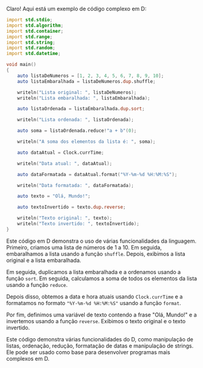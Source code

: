 Claro! Aqui está um exemplo de código complexo em D:

```D
import std.stdio;
import std.algorithm;
import std.container;
import std.range;
import std.string;
import std.random;
import std.datetime;

void main()
{
    auto listaDeNumeros = [1, 2, 3, 4, 5, 6, 7, 8, 9, 10];
    auto listaEmbaralhada = listaDeNumeros.dup.shuffle;

    writeln("Lista original: ", listaDeNumeros);
    writeln("Lista embaralhada: ", listaEmbaralhada);

    auto listaOrdenada = listaEmbaralhada.dup.sort;

    writeln("Lista ordenada: ", listaOrdenada);

    auto soma = listaOrdenada.reduce!"a + b"(0);

    writeln("A soma dos elementos da lista é: ", soma);

    auto dataAtual = Clock.currTime;

    writeln("Data atual: ", dataAtual);

    auto dataFormatada = dataAtual.format("%Y-%m-%d %H:%M:%S");

    writeln("Data formatada: ", dataFormatada);

    auto texto = "Olá, Mundo!";

    auto textoInvertido = texto.dup.reverse;

    writeln("Texto original: ", texto);
    writeln("Texto invertido: ", textoInvertido);
}
```

Este código em D demonstra o uso de várias funcionalidades da linguagem. Primeiro, criamos uma lista de números de 1 a 10. Em seguida, embaralhamos a lista usando a função `shuffle`. Depois, exibimos a lista original e a lista embaralhada.

Em seguida, duplicamos a lista embaralhada e a ordenamos usando a função `sort`. Em seguida, calculamos a soma de todos os elementos da lista usando a função `reduce`.

Depois disso, obtemos a data e hora atuais usando `Clock.currTime` e a formatamos no formato `"%Y-%m-%d %H:%M:%S"` usando a função `format`.

Por fim, definimos uma variável de texto contendo a frase "Olá, Mundo!" e a invertemos usando a função `reverse`. Exibimos o texto original e o texto invertido.

Este código demonstra várias funcionalidades do D, como manipulação de listas, ordenação, redução, formatação de datas e manipulação de strings. Ele pode ser usado como base para desenvolver programas mais complexos em D.